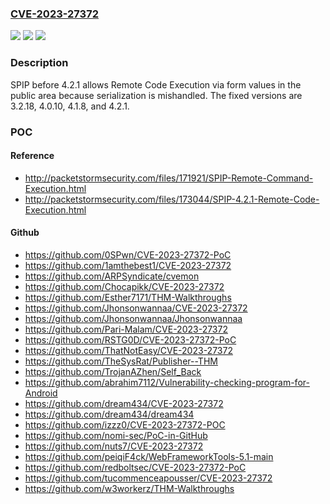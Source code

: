 ### [CVE-2023-27372](https://cve.mitre.org/cgi-bin/cvename.cgi?name=CVE-2023-27372)
![](https://img.shields.io/static/v1?label=Product&message=n%2Fa&color=blue)
![](https://img.shields.io/static/v1?label=Version&message=n%2Fa&color=blue)
![](https://img.shields.io/static/v1?label=Vulnerability&message=n%2Fa&color=brighgreen)

### Description

SPIP before 4.2.1 allows Remote Code Execution via form values in the public area because serialization is mishandled. The fixed versions are 3.2.18, 4.0.10, 4.1.8, and 4.2.1.

### POC

#### Reference
- http://packetstormsecurity.com/files/171921/SPIP-Remote-Command-Execution.html
- http://packetstormsecurity.com/files/173044/SPIP-4.2.1-Remote-Code-Execution.html

#### Github
- https://github.com/0SPwn/CVE-2023-27372-PoC
- https://github.com/1amthebest1/CVE-2023-27372
- https://github.com/ARPSyndicate/cvemon
- https://github.com/Chocapikk/CVE-2023-27372
- https://github.com/Esther7171/THM-Walkthroughs
- https://github.com/Jhonsonwannaa/CVE-2023-27372
- https://github.com/Jhonsonwannaa/Jhonsonwannaa
- https://github.com/Pari-Malam/CVE-2023-27372
- https://github.com/RSTG0D/CVE-2023-27372-PoC
- https://github.com/ThatNotEasy/CVE-2023-27372
- https://github.com/TheSysRat/Publisher--THM
- https://github.com/TrojanAZhen/Self_Back
- https://github.com/abrahim7112/Vulnerability-checking-program-for-Android
- https://github.com/dream434/CVE-2023-27372
- https://github.com/dream434/dream434
- https://github.com/izzz0/CVE-2023-27372-POC
- https://github.com/nomi-sec/PoC-in-GitHub
- https://github.com/nuts7/CVE-2023-27372
- https://github.com/peiqiF4ck/WebFrameworkTools-5.1-main
- https://github.com/redboltsec/CVE-2023-27372-PoC
- https://github.com/tucommenceapousser/CVE-2023-27372
- https://github.com/w3workerz/THM-Walkthroughs

